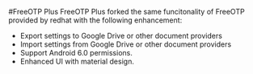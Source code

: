 #FreeOTP Plus
FreeOTP Plus forked the same funcitonality of FreeOTP provided by redhat with the following enhancement:
* Export settings to Google Drive or other document providers
* Import settings from Google Drive or other document providers
* Support Android 6.0 permissions.
* Enhanced UI with material design.
